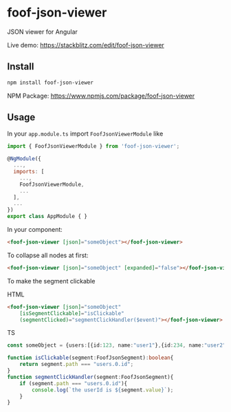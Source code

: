 # foof-json-viewer

JSON viewer for Angular 

Live demo: https://stackblitz.com/edit/foof-json-viewer

## Install
```bash
npm install foof-json-viewer
```
NPM Package: https://www.npmjs.com/package/foof-json-viewer

## Usage

In your `app.module.ts` import `FoofJsonViewerModule` like
```js
import { FoofJsonViewerModule } from 'foof-json-viewer';

@NgModule({
  ...,
  imports: [
    ...,
    FoofJsonViewerModule,
    ...
  ],
  ...
})
export class AppModule { }
```

In your component:
```html
<foof-json-viewer [json]="someObject"></foof-json-viewer>
```

To collapse all nodes at first:
```html
<foof-json-viewer [json]="someObject" [expanded]="false"></foof-json-viewer>
```

To make the segment clickable

HTML
```html
<foof-json-viewer [json]="someObject" 
    [isSegmentClickable]="isClickable"
    (segmentClicked)="segmentClickHandler($event)"></foof-json-viewer>
```
TS
```typescript
const someObject = {users:[{id:123, name:"user1"},{id:234, name:"user2"}]};

function isClickable(segment:FoofJsonSegment):boolean{
    return segment.path === "users.0.id";
}
function segmentClickHandler(segment:FoofJsonSegment){
    if (segment.path === "users.0.id"){
        console.log(`the userId is ${segment.value}`);
    }
}
```

